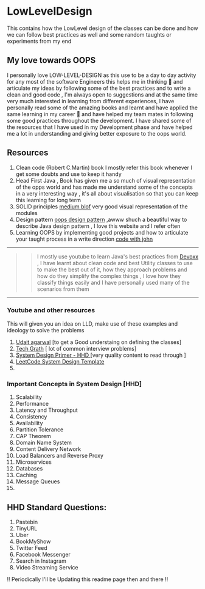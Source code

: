 # LowLevelDesign
This contains how the LowLevel design of the classes can be done and how we can follow best practices as well and some random taughts or experiments from my end

## My love towards OOPS
I personally love LOW-LEVEL-DESIGN as this use to be a day to day activity for any most of the software Engineers this helps me in thinking 🤔 and articulate my ideas by following some of the best practices and to write a clean and good code , I'm always open to suggestions and at the same time very much interested in learning from different experiences, I have personally read some of the amazing books and learnt and have applied the same learning in my career 🚗  and have helped my team mates in following some good practices throughout the development. I have shared some of the resources that I have used in my Development phase and have helped me a lot in understanding and giving better exposure to the oops world.


## Resources 
1. Clean code (Robert C.Martin) book I mostly refer this book whenever I get some doubts and use to keep it handy
2. Head First Java , Book has given me a so much of visual representation of the opps world and has made me understand some of the concepts in a very interesting way , it's all about visualisation so that you can keep this learning for long term 
3. SOLID principles [medium blof](https://medium.com/backticks-tildes/the-s-o-l-i-d-principles-in-pictures-b34ce2f1e898) very good visual representation of the modules
4. Design pattern [oops design pattern](https://www.oodesign.com/design-principles.html) ,awww shuch a beautiful way to describe Java design pattern , I love this website and I refer often 
5. Learning OOPS by implementing good projects and how to articulate your taught process in a write direction [code with john](https://www.youtube.com/watch?v=DyqMglmrido&list=PLkeaG1zpPTHhXOfy-mFbdqd1Zz4GnjcpC)

---
>> I mostly use youtube to learn Java's best practices from [Devoxx](https://www.youtube.com/c/Devoxx2015/search?query=java%20best%20practices%20) , I have learnt about clean code and best Utility classes to use to make the best out of it, how they approach problems and how do they simplify the complex things , I love how they classify things easily and I have personally used many of the scenarios from them
---

### Youtube and other resources
  This will given you an idea on LLD, make use of these examples and ideology to solve the problems
  1. [Udait agarwal](https://www.youtube.com/c/anomaly2104/playlists) [to get a Good understaing on defining the classes]
  2. [Tech Grath](https://www.youtube.com/channel/UCQSU2g8XU-ZSs26_4HGuCWg) [ lot of common interview problems]
  3. [System Design Primer - HHD ](https://github.com/donnemartin/system-design-primer) [very quality content to read through ]
  4. [LeetCode System Design Template](https://leetcode.com/discuss/career/229177/My-System-Design-Template)
  5. 

### Important Concepts in System Design [HHD]
1. Scalability
2. Performance
3. Latency and Throughput
4. Consistency
5. Availability
6. Partition Tolerance
7. CAP Theorem
8. Domain Name System
9. Content Delivery Network
10. Load Balancers and Reverse Proxy
11. Microservices
12. Databases
13. Caching
14. Message Queues
15. 

## HHD Standard Questions:
1. Pastebin
2. TinyURL
3. Uber
4. BookMyShow
5. Twitter Feed
6. Facebook Messenger
7. Search in Instagram
8. Video Streaming Service
 

!! Periodically I'll be Updating this readme page then and there !! 


